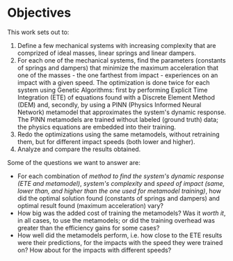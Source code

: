 # Objectives
This work sets out to:

1. Define a few mechanical systems with increasing complexity that are comprized
of ideal masses, linear springs and linear dampers.
2. For each one of the mechanical systems, find the parameters (constants of
springs and dampers) that minimize the maximum acceleration that one of the
masses - the one farthest from impact - experiences on an impact with a given
speed. The optimization is done twice for each system using Genetic Algorithms:
first by performing Explicit Time Integration (ETE) of equations found with a
Discrete Element Method (DEM) and, secondly, by using a PINN (Physics Informed
Neural Network) metamodel that approximates the system's dynamic response. The
PINN metamodels are trained without labeled (ground truth) data; the physics
equations are embedded into their training.
3. Redo the optimizations using the same metamodels, without retraining them,
but for different impact speeds (both lower and higher).
4. Analyze and compare the results obtained.

Some of the questions we want to answer are:

- For each combination of *method to find the system's dynamic response (ETE and
  metamodel)*, *system's complexity* and *speed of impact (same, lower than, and
  higher than the one used for metamodel training)*, how did the optimal solution
  found (constants of springs and dampers) and optimal result found (maximum
  acceleration) vary?
- How big was the added cost of training the metamodels? Was it *worth it*, in
  all cases, to use the metamodels; or did the training overhead was greater
  than the efficiency gains for some cases?
- How well did the metamodels perform, i.e. how close to the ETE results were
  their predictions, for the impacts with the speed they were trained on? How
  about for the impacts with different speeds?
